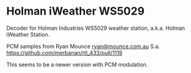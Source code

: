 # Holman iWeather WS5029

Decoder for Holman Industries WS5029 weather station,
a.k.a. Holman iWeather Station.

PCM samples from Ryan Mounce <ryan@mounce.com.au>
S.a. https://github.com/merbanan/rtl_433/pull/1119

This seems to be a newer version with PCM modulation.
